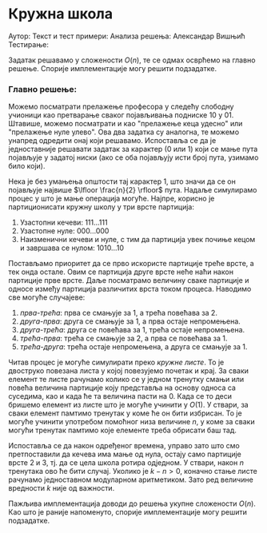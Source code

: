 ﻿# Кружна школа
Аутор: 
Текст и тест примери: 
Анализа решења: Александар Вишњић
Тестирање: 

Задатак решавамо у сложености $O(n)$, те се одмах осврћемо на главно решење. Спорије имплементације могу решити подзадатке.

### Главно решење:
Можемо посматрати прелажење професора у следећу слободну учионици као претварање сваког појављивања подниске $10$ у $01$. Штавише, можемо посматрати и као "прелажење кеца удесно" или "прелажење нуле улево". Ова два задатка су аналогна, те можемо унапред одредити онај који решавамо. Испоставља се да је једноставније решавати задатак за карактер ($0$ или $1$) који се мање пута појављује у задатој ниски (ако се оба појављују исти број пута, узимамо било који).

Нека је без умањења општости тај карактер $1$, што значи да се он појављује највише $\lfloor \frac{n}{2} \rfloor$ пута. Надаље симулирамо процес у што је мање операција могуће. Најпре, корисно је партиционисати кружну школу у три врсте партиција:
1. Узастопни кечеви: $111\ldots 111$
2. Узастопне нуле:  $000\ldots 000$
3. Наизменични кечеви и нуле, с тим да партиција увек почиње кецом и завршава се нулом: $1010\ldots 10$

Постављамо приоритет да се прво искористе партиције треће врсте, а тек онда остале. Овим се партиција друге врсте неће наћи након партиције прве врсте. Даље посматрамо величину сваке партиције и односе између партиција различитих врста током процеса. Наводимо све могуће случајеве:
1. *прва-трећа*: прва се смањује за $1$, а трећа повећава за $2$.
2. *друга-прва*: друга се смањује за $1$, а прва остаје непромењена.
3. *друга-трећа*: друга се повећава за $1$, трећа остаје непромењена.
4. *трећа-прва*: трећа се смањује за $2$, а прва се повећава за $1$.
5.  *трећа-друга*: трећа остаје непромењена, а друга се смањује за $1$.

Читав процес је могуће симулирати преко *кружне листе*. То је двоструко повезана листа у којој повезујемо почетак и крај. За сваки елемент те листе рачунамо колико се у једном тренутку смањи или повећа величина партиције коју представља на основу односа са суседима, као и када ће та величина пасти на $0$. Када се то деси бришемо елемент из листе што је могуће учинити у $O(1)$. У ствари, за сваки елемент памтимо тренутак у коме ће  он бити избрисан. То је могуће учинити употребом помоћног низа величине $n$, у коме за сваки могући тренутак памтимо које елементе треба обрисати баш тад.

Испоставља се да након одређеног времена, управо зато што смо претпоставили да кечева има мање од нула, остају само партиције врсте $2$ и $3$, тј. да се цела школа ротира одједном. У ствари, након $n$ тренутака ово ће бити случај. Уколико је $k-n>0$, коначно стање листе рачунамо једноставном модуларном аритметиком. Зато ред величине вредности $k$ није од важности.

 Пажљива имплементација доводи до решења укупне сложености $O(n)$. Као што је раније напоменуто, спорије имплементације могу решити подзадатке.






